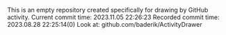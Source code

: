 This is an empty repository created specifically for drawing by GitHub activity.
Current commit time: 2023.11.05 22:26:23
Recorded commit time: 2023.08.28 22:25:14(0)
Look at: github.com/baderik/ActivityDrawer
